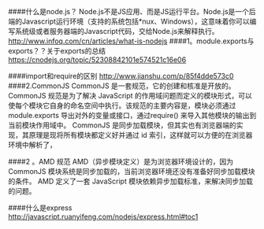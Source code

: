 ####什么是node.js？
Node.js不是JS应用、而是JS运行平台。Node.js是一个后端的Javascript运行环境（支持的系统包括*nux、Windows），这意味着你可以编写系统级或者服务器端的Javascript代码，交给Node.js来解释执行。
http://www.infoq.com/cn/articles/what-is-nodejs
 ####1。module.exports与exports？？关于exports的总结
https://cnodejs.org/topic/52308842101e574521c16e06

####import和require的区别
http://www.jianshu.com/p/85f4dde573c0
####2.CommonJS
CommonJS 是一套规范，它的创建和核准是开放的。
CommonJS 规范是为了解决 JavaScript 的作用域问题而定义的模块形式，可以使每个模块它自身的命名空间中执行。该规范的主要内容是，模块必须通过 module.exports 导出对外的变量或接口，通过require() 来导入其他模块的输出到当前模块作用域中。
CommonJS 是同步加载模块，但其实也有浏览器端的实现，其原理是现将所有模块都定义好并通过 id 索引，这样就可以方便的在浏览器环境中解析了，

####2 。AMD 规范
AMD（异步模块定义）是为浏览器环境设计的，因为 CommonJS 模块系统是同步加载的，当前浏览器环境还没有准备好同步加载模块的条件。
AMD 定义了一套 JavaScript 模块依赖异步加载标准，来解决同步加载的问题。

####什么是express
http://javascript.ruanyifeng.com/nodejs/express.html#toc1
